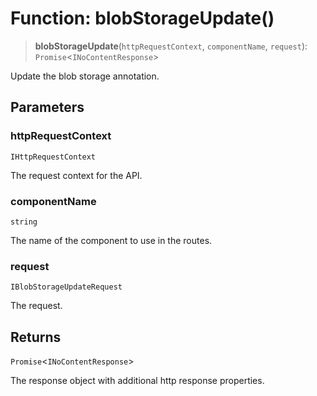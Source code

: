 # Function: blobStorageUpdate()

> **blobStorageUpdate**(`httpRequestContext`, `componentName`, `request`): `Promise`\<`INoContentResponse`\>

Update the blob storage annotation.

## Parameters

### httpRequestContext

`IHttpRequestContext`

The request context for the API.

### componentName

`string`

The name of the component to use in the routes.

### request

`IBlobStorageUpdateRequest`

The request.

## Returns

`Promise`\<`INoContentResponse`\>

The response object with additional http response properties.
